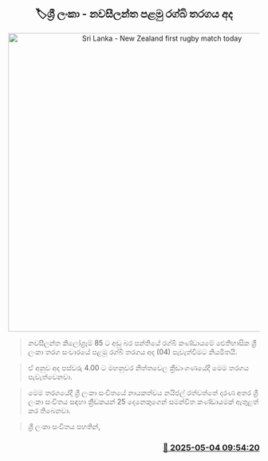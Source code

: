 <p align='center'><b><h2 align='center' title='Sri Lanka - New Zealand first rugby match today'>🏷ශ්‍රී ලංකා - නවසීලන්ත පළමු රග්බි තරගය අද</h2></b></p>
<p align='center'><img src='https://helakuru.sgp1.cdn.digitaloceanspaces.com/esana/images/lib/rugby-uy.jpg' width='600' alt='Sri Lanka - New Zealand first rugby match today'></p>

> නවසීලන්ත කිලෝග්‍රෑම් 85 ට අඩු බර පන්තියේ රග්බි කණ්ඩායමේ ඓතිහාසික ශ්‍රී ලංකා තරග සංචාරයේ පළමු රග්බි තරගය අද (04) පැවැත්වීමට නියමිතයි.

> ඒ අනුව අද පස්වරු 4.00 ට මහනුවර නිත්තවෙල ක්‍රීඩාංගණයේදී මෙම තරගය පැවැත්වෙනවා.

> මෙම තරගයේදී ශ්‍රී ලංකා සංචිතයේ නායකත්වය නයිජල් රත්වත්තේ දර​ණ අතර ශ්‍රී ලංකා සංචිතය සඳහා ක්‍රීඩකයන් 25 දෙනෙකුගෙන් සමන්විත කණ්ඩායමක් ඇතුළත් කර තිබෙනවා.

> ශ්‍රී ලංකා සංචිතය පහතින්,



<h3 align='right'><a href='https://www.helakuru.lk/esana/p/109784/'>📅 2025-05-04 09:54:20</a></h3>
